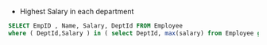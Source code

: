 * Highest Salary in each department
```sql
SELECT EmpID , Name, Salary, DeptId FROM Employee 
where ( DeptId,Salary ) in ( select DeptId, max(salary) from Employee group by DeptId )
```
